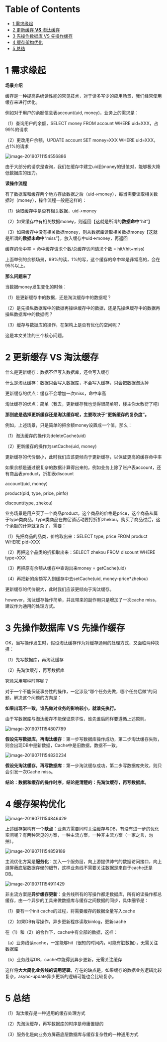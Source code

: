 # Table of Contents

* [1  需求缘起](#1--需求缘起)
* [2  更新缓存 **VS** 淘汰缓存](#2--更新缓存-vs-淘汰缓存)
* [3  先操作数据库 VS 先操作缓存](#3--先操作数据库-vs-先操作缓存)
* [4  缓存架构优化](#4--缓存架构优化)
* [5  总结](#5--总结)


# 1  需求缘起

**场景介绍**

缓存是一种提高系统读性能的常见技术，对于读多写少的应用场景，我们经常使用缓存来进行优化。

例如对于用户的余额信息表account(uid, money)，业务上的需求是：

（1）查询用户的余额，SELECT money FROM account WHERE uid=XXX，占99%的请求

（2）更改用户余额，UPDATE account SET money=XXX WHERE uid=XXX，占1%的请求

![image-20190711154556886](http://ww2.sinaimg.cn/large/006tNc79ly1g4vzafccquj307303tq3c.jpg)

由于大部分的请求是查询，我们在缓存中建立uid到money的键值对，能够极大降低数据库的压力。

 

**读操作流程**

有了数据库和缓存两个地方存放数据之后（uid->money），每当需要读取相关数据时（money），操作流程一般是这样的：

（1）读取缓存中是否有相关数据，uid->money

（2）如果缓存中有相关数据money，则返回【这就是所谓的**数据命中**“hit”】

（3）如果缓存中没有相关数据money，则从数据库读取相关数据money【这就是所谓的**数据未命中**“miss”】，放入缓存中uid->money，再返回

缓存的命中率 = 命中缓存请求个数/总缓存访问请求个数 = hit/(hit+miss)

上面举例的余额场景，99%的读，1%的写，这个缓存的命中率是非常高的，会在95%以上。

 

**那么问题来了**

当数据money发生变化的时候：

（1）是更新缓存中的数据，还是淘汰缓存中的数据呢？

（2）是先操纵数据库中的数据再操纵缓存中的数据，还是先操纵缓存中的数据再操纵数据库中的数据呢？

（3）缓存与数据库的操作，在架构上是否有优化的空间呢？

这是本文关注的三个核心问题。

 

# 2  更新缓存 **VS** 淘汰缓存

什么是更新缓存：数据不但写入数据库，还会写入缓存

什么是淘汰缓存：数据只会写入数据库，不会写入缓存，只会把数据淘汰掉

 

更新缓存的优点：缓存不会增加一次miss，命中率高

淘汰缓存的优点：简单（我去，更新缓存我也觉得很简单呀，楼主你太敷衍了吧）

 

**那到底是选择更新缓存还是淘汰缓存呢，主要取决于“更新缓存的复杂度”。**

例如，上述场景，只是简单的把余额money设置成一个值，那么：

（1）淘汰缓存的操作为deleteCache(uid)

（2）更新缓存的操作为setCache(uid, money)

更新缓存的代价很小，此时我们应该更倾向于更新缓存，以保证更高的缓存命中率

 

如果余额是通过很复杂的数据计算得出来的，例如业务上除了账户表account，还有商品表product，折扣表discount

account(uid, money)

product(pid, type, price, pinfo)

discount(type, zhekou)

业务场景是用户买了一个商品product，这个商品的价格是price，这个商品从属于type类商品，type类商品在做促销活动要打折扣zhekou，购买了商品过后，这个余额的计算就复杂了，需要：

（1）先把商品的品类，价格取出来：SELECT type, price FROM product WHERE pid=XXX

（2）再把这个品类的折扣取出来：SELECT zhekou FROM discount WHERE type=XXX

（3）再把原有余额从缓存中查询出来money = getCache(uid)

（4）再把新的余额写入到缓存中去setCache(uid, money-price*zhekou)

更新缓存的代价很大，此时我们应该更倾向于淘汰缓存。

 

however，淘汰缓存操作简单，并且带来的副作用只是增加了一次cache miss，建议作为通用的处理方式。



# 3  先操作数据库 VS 先操作缓存

OK，当写操作发生时，假设淘汰缓存作为对缓存通用的处理方式，又面临两种抉择：

（1）先写数据库，再淘汰缓存

（2）先淘汰缓存，再写数据库

究竟采用哪种时序呢？

对于一个不能保证事务性的操作，一定涉及“哪个任务先做，哪个任务后做”的问题，解决这个问题的方向是：

**如果出现不一致，谁先做对业务的影响较小，就谁先执行。**

 

由于写数据库与淘汰缓存不能保证原子性，谁先谁后同样要遵循上述原则。

![image-20190711154807789](http://ww4.sinaimg.cn/large/006tNc79ly1g4vzafs8gnj308x03m74y.jpg)

**假设先写数据库，再淘汰缓存**：第一步写数据库操作成功，第二步淘汰缓存失败，则会出现DB中是新数据，Cache中是旧数据，数据不一致。

![image-20190711154820234](http://ww3.sinaimg.cn/large/006tNc79ly1g4vzag7k7dj308d040wf9.jpg)

**假设先淘汰缓存，再写数据库**：第一步淘汰缓存成功，第二步写数据库失败，则只会引发一次Cache miss。

 

**结论：数据和缓存的操作时序，结论是清楚的：先淘汰缓存，再写数据库。**



# 4  缓存架构优化

![image-20190711154846429](http://ww4.sinaimg.cn/large/006tNc79ly1g4vzah56ukj308x03vq3x.jpg)

上述缓存架构有一个**缺点**：业务方需要同时关注缓存与DB，有没有进一步的优化空间呢？有两种常见的方案，一种主流方案，一种非主流方案（一家之言，勿拍）。

![image-20190711154859189](http://ww1.sinaimg.cn/large/006tNc79ly1g4vzai4zmdj309j05c0tu.jpg)

主流优化方案是**服务化**：加入一个服务层，向上游提供帅气的数据访问接口，向上游屏蔽底层数据存储的细节，这样业务线不需要关注数据是来自于cache还是DB。

![image-20190711154911429](http://ww1.sinaimg.cn/large/006tNc79ly1g4vzaj2wtyj30b506ajsw.jpg)

非主流方案是**异步缓存更新**：业务线所有的写操作都走数据库，所有的读操作都总缓存，由一个异步的工具来做数据库与缓存之间数据的同步，具体细节是：

（1）要有一个init cache的过程，将需要缓存的数据全量写入cache

（2）如果DB有写操作，异步更新程序读取binlog，更新cache

在（1）和（2）的合作下，cache中有全部的数据，这样：

（a）业务线读cache，一定能够hit（很短的时间内，可能有脏数据），无需关注数据库

（b）业务线写DB，cache中能得到异步更新，无需关注缓存

这样将**大大简化业务线的调用逻辑**，存在的缺点是，如果缓存的数据业务逻辑比较复杂，async-update异步更新的逻辑可能也会比较复杂。

 # 5  总结

（1）淘汰缓存是一种通用的缓存处理方式

（2）先淘汰缓存，再写数据库的时序是毋庸置疑的

（3）服务化是向业务方屏蔽底层数据库与缓存复杂性的一种通用方式

